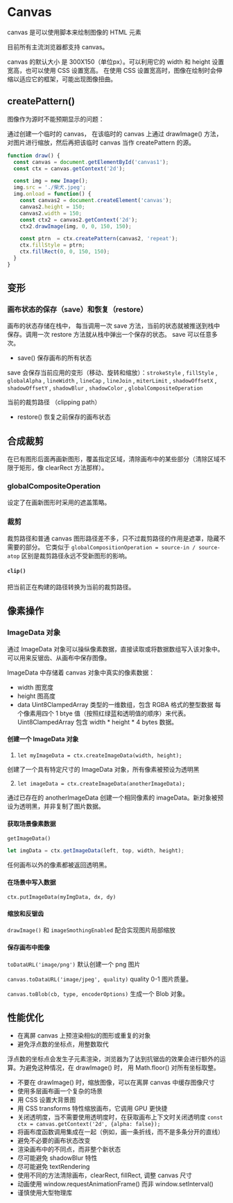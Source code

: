 # Canvas

canvas 是可以使用脚本来绘制图像的 HTML 元素

目前所有主流浏览器都支持 canvas。

canvas 的默认大小 是 300X150（单位px）。可以利用它的 width 和 height 设置宽高，也可以使用 CSS 设置宽高。
在使用 CSS 设置宽高时，图像在绘制时会伸缩以适应它的框架，可能出现图像扭曲。

## createPattern()

图像作为源时不能预期显示的问题：

通过创建一个临时的 canvas， 在该临时的 canvas 上通过 drawImage() 方法，对图片进行缩放，然后再把该临时 canvas 当作 createPattern 的源。

```JavaScript
function draw() {
  const canvas = document.getElementById('canvas1');
  const ctx = canvas.getContext('2d');

  const img = new Image();
  img.src = './柴犬.jpeg';
  img.onload = function() {
    const canvas2 = document.createElement('canvas');
    canvas2.height = 150;
    canvas2.width = 150;
    const ctx2 = canvas2.getContext('2d');
    ctx2.drawImage(img, 0, 0, 150, 150);

    const ptrn  = ctx.createPattern(canvas2, 'repeat');
    ctx.fillStyle = ptrn;
    ctx.fillRect(0, 0, 150, 150);
  }
}
```

## 变形

### 画布状态的保存（save）和恢复（restore）

画布的状态存储在栈中， 每当调用一次 save 方法，当前的状态就被推送到栈中保存。调用一次 restore 方法就从栈中弹出一个保存的状态。
save 可以任意多次。

- save() 保存画布的所有状态

save 会保存当前应用的变形（移动、旋转和缩放）：`strokeStyle` , `fillStyle` , `globalAlpha` , `lineWidth` , `lineCap` , `lineJoin` , `miterLimit` ,
`shadowOffsetX` , `shadowOffsetY` , `shadowBlur` , `shadowColor` , `globalCompositeOperation` 

当前的裁剪路径 （clipping path）

- restore() 恢复之前保存的画布状态
  
## 合成裁剪

在已有图形后面再画新图形，覆盖指定区域，清除画布中的某些部分（清除区域不限于矩形，像 clearRect 方法那样）。

### globalCompositeOperation

设定了在画新图形时采用的遮盖策略。

### 裁剪

裁剪路径和普通 canvas 图形路径差不多，只不过裁剪路径的作用是遮罩，隐藏不需要的部分。
它类似于 `globalCompositionOperation = source-in / source-atop` 区别是裁剪路径永远不受新图形的影响。

#### `clip()` 

把当前正在构建的路径转换为当前的裁剪路径。

## 像素操作

### ImageData 对象

通过 ImageData 对象可以操纵像素数据，直接读取或将数据数组写入该对象中。可以用来反锯齿、从画布中保存图像。

ImageData 中存储着 canvas 对象中真实的像素数据：
- width 图宽度
- height 图高度
- data Uint8ClampedArray 类型的一维数组，包含 RGBA 格式的整型数据
  每个像素用四个 1 btye 值（按照红绿蓝和透明值的顺序）来代表。
  Uint8ClampedArray 包含 width * height * 4 bytes 数据。
  

#### 创建一个 ImageData 对象

1. `let myImageData = ctx.createImageData(width, height);`

创建了一个具有特定尺寸的 ImageData 对象，所有像素被预设为透明黑

2. `let imageData = ctx.createImageData(anotherImageData);`

通过已存在的 anotherImageData 创建一个相同像素的 imageData。新对象被预设为透明黑，并非复制了图片数据。

#### 获取场景像素数据

`getImageData()`

``` JavaScript
let imgData = ctx.getImageData(left, top, width, height);
```
任何画布以外的像素都被返回透明黑。

#### 在场景中写入数据

`ctx.putImageData(myImgData, dx, dy)`

#### 缩放和反锯齿

`drawImage()` 和 `imageSmothingEnabled` 配合实现图片局部缩放

#### 保存画布中图像

`toDataURL('image/png')` 默认创建一个 png 图片

`canvas.toDataURL('image/jpeg', quality)` quality 0-1 图片质量。

`canvas.toBlob(cb, type, encoderOptions)` 生成一个 Blob 对象。

## 性能优化

- 在离屏 canvas 上预渲染相似的图形或重复的对象
- 避免浮点数的坐标点，用整数取代

浮点数的坐标点会发生子元素渲染，浏览器为了达到抗锯齿的效果会进行额外的运算。为避免这种情况，在 drawImage() 时，
用 Math.floor() 对所有坐标取整。

- 不要在 drawImage() 时，缩放图像，可以在离屏 canvas 中缓存图像尺寸
- 使用多层画布画一个复杂的场景
- 用 CSS 设置大背景图
- 用 CSS transforms 特性缩放画布，它调用 GPU 更快捷
- 关闭透明度，当不需要使用透明度时，在获取画布上下文时关闭透明度 `const ctx = canvas.getContext('2d', {alpha: false});`
- 将画布度函数调用集成在一起（例如，画一条折线，而不是多条分开的直线）
- 避免不必要的画布状态改变
- 渲染画布中的不同点，而非整个新状态
- 尽可能避免 shadowBlur 特性
- 尽可能避免 textRendering
- 使用不同的方法清除画布，clearRect, fillRect, 调整 canvas 尺寸
- 动画使用 window.requestAnimationFrame() 而非 window.setInterval()
- 谨慎使用大型物理库



